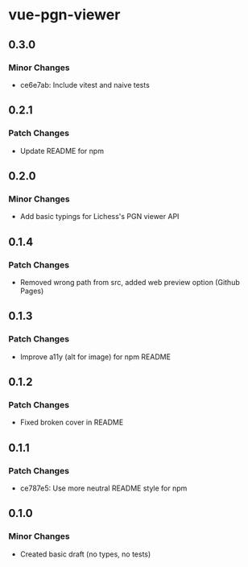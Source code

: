 # vue-pgn-viewer

## 0.3.0

### Minor Changes

- ce6e7ab: Include vitest and naive tests

## 0.2.1

### Patch Changes

- Update README for npm

## 0.2.0

### Minor Changes

- Add basic typings for Lichess's PGN viewer API

## 0.1.4

### Patch Changes

- Removed wrong path from src, added web preview option (Github Pages)

## 0.1.3

### Patch Changes

- Improve a11y (alt for image) for npm README

## 0.1.2

### Patch Changes

- Fixed broken cover in README

## 0.1.1

### Patch Changes

- ce787e5: Use more neutral README style for npm

## 0.1.0

### Minor Changes

- Created basic draft (no types, no tests)
